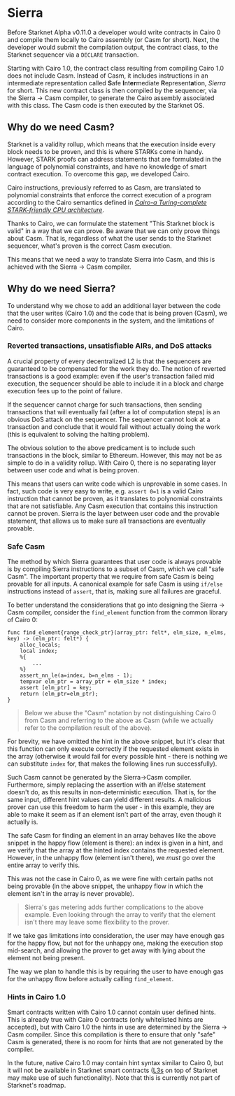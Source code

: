 # Sierra

Before Starknet Alpha v0.11.0 a developer would write contracts in Cairo 0 and compile them locally to Cairo assembly (or Casm for short).
Next, the developer would submit the compilation output, the contract class, to the Starknet sequencer via a `DECLARE` transaction.

Starting with Cairo 1.0, the contract class resulting from compiling Cairo 1.0 does not include Casm. Instead of Casm, it includes instructions in an intermediate representation called **S**afe **I**nt**er**mediate **R**epresent**a**tion, _Sierra_ for short.
This new contract class is then compiled by the sequencer, via the Sierra &rarr; Casm compiler, to generate the Cairo assembly associated with this class. The Casm code is then executed by the Starknet OS.

## Why do we need Casm?

Starknet is a validity rollup, which means that the execution inside every block needs to be proven, and this is where STARKs come in handy.
However, STARK proofs can address statements that are formulated in the language of polynomial constraints, and have no knowledge of smart contract execution. To overcome this gap, we developed Cairo.

Cairo instructions, previously referred to as Casm, are translated to polynomial constraints that enforce the correct execution of a program according to the Cairo semantics defined in [_Cairo-a Turing-complete STARK-friendly CPU architecture_](https://github.com/starknet-io/starknet-stack-resources/blob/main/Cairo/Cairo%20%E2%80%93%20a%20Turing-complete%20STARK-friendly%20CPU%20architecture.pdf).

Thanks to Cairo, we can formulate the statement "This Starknet block is valid" in a way that we can prove.
Be aware that we can only prove things about Casm. That is, regardless of what the user sends to the Starknet sequencer, what's proven is the correct Casm execution.

This means that we need a way to translate Sierra into Casm, and this is achieved with the Sierra -> Casm compiler.

## Why do we need Sierra?

To understand why we chose to add an additional layer between the code that the user writes (Cairo 1.0) and the code that is being proven (Casm),
we need to consider more components in the system, and the limitations of Cairo.

### Reverted transactions, unsatisfiable AIRs, and DoS attacks

A crucial property of every decentralized L2 is that the sequencers are guaranteed to be compensated for the work they do.
The notion of reverted transactions is a good example: even if the user's transaction failed mid execution, the sequencer should be able to include it in a block and charge execution fees up to the point of failure.

If the sequencer cannot charge for such transactions, then sending transactions that will eventually fail (after a lot of computation steps) is an obvious DoS attack on the sequencer.
The sequencer cannot look at a transaction and conclude that it would fail without actually doing the work (this is equivalent to solving the halting problem).


The obvious solution to the above predicament is to include such transactions in the block, similar to Ethereum. However, this may not be as simple to do in a validity rollup.
With Cairo 0, there is no separating layer between user code and what is being proven.

This means that users can write code which is unprovable in some cases. In fact, such code is very easy to write, e.g. `assert 0=1` is a valid
Cairo instruction that cannot be proven, as it translates to polynomial constraints that are not satisfiable. Any Casm execution that contains this instruction cannot be proven.
Sierra is the layer between user code and the provable statement, that allows us to make sure all transactions are eventually provable.

### Safe Casm

The method by which Sierra guarantees that user code is always provable is by compiling Sierra instructions to a subset of Casm, which we call "safe Casm".
The important property that we require from safe Casm is being provable for all inputs. A canonical example for safe Casm is using `if/else` instructions instead of `assert`, that is, making sure all failures are
graceful.

To better understand the considerations that go into designing the Sierra &rarr; Casm compiler, consider the `find_element` function from the common library of Cairo 0:

```
func find_element{range_check_ptr}(array_ptr: felt*, elm_size, n_elms, key) -> (elm_ptr: felt*) {
    alloc_locals;
    local index;
    %{
        ...
    %}
    assert_nn_le(a=index, b=n_elms - 1);
    tempvar elm_ptr = array_ptr + elm_size * index;
    assert [elm_ptr] = key;
    return (elm_ptr=elm_ptr);
}
```

> Below we abuse the "Casm" notation by not distinguishing Cairo 0 from Casm and referring to the above as Casm (while we actually refer to the compilation result of the above).

For brevity, we have omitted the hint in the above snippet, but it's clear that this function can only execute correctly if the requested element exists in the array (otherwise it would fail for every possible hint - there is nothing we can substitute `index` for, that makes the following lines run successfully).

Such Casm cannot be generated by the Sierra->Casm compiler.
Furthermore, simply replacing the assertion with an if/else statement doesn't do, as this results in non-deterministic execution. That is, for the same input, different hint values can yield different results.
A malicious prover can use this freedom to harm the user - in this example, they are able to make it seem as if an element isn't part of the array, even though it actually is.

The safe Casm for finding an element in an array behaves like the above snippet in the happy flow (element is there): an index is given in a hint, and we verify that the array at the hinted index contains the requested element. However, in the unhappy flow (element isn't there), we *must* go over the entire array to verify this.

This was not the case in Cairo 0, as we were fine with certain paths not being provable (in the above snippet, the unhappy flow in which the element isn't in the array is never provable).

> Sierra's gas metering adds further complications to the above example. Even looking through the array to verify that the element isn't there may leave some flexibility to the prover.  

If we take gas limitations into consideration, the user may have enough gas for the happy flow, but not for the unhappy one, making the execution stop mid-search, and allowing the prover to get away with lying about the element not being present.  

The way we plan to handle this is by requiring the user to have enough gas for the unhappy flow before actually calling `find_element`.

### Hints in Cairo 1.0

Smart contracts written with Cairo 1.0 cannot contain user defined hints. This is already true with Cairo 0 contracts (only whitelisted hints are accepted), but with Cairo 1.0 the hints in use are
determined by the Sierra &rarr; Casm compiler. Since this compilation is there to ensure that only
"safe" Casm is generated, there is no room for hints that are not generated by the compiler.

In the future, native Cairo 1.0 may contain hint syntax similar to Cairo 0, but it will not be available in Starknet smart contracts ([L3s](https://medium.com/starkware/fractal-scaling-from-l2-to-l3-7fe238ecfb4f) on top of Starknet may make use of such functionality).
Note that this is currently not part of Starknet's roadmap.